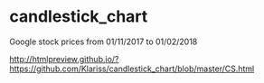 # candlestick_chart

Google stock prices from 01/11/2017 to 01/02/2018

http://htmlpreview.github.io/?https://github.com/Klariss/candlestick_chart/blob/master/CS.html
